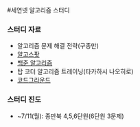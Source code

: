 #세연넷 알고리즘 스터디

### 스터디 자료
- 알고리즘 문제 해결 전략(구종만)
- [알고스팟](https://algospot.com)
- [백준 알고리즘](https://www.acmicpc.net/)
- 탑 코더 알고리즘 트레이닝(타카하시 나오히로)
- [코드그라운드](https://www.codeground.org/)

### 스터디 진도
- ~7/11(월): 종만북 4,5,6단원(6단원 3문제)

